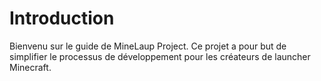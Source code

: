 # Introduction

Bienvenu sur le guide de MineLaup Project. Ce projet a pour but de simplifier le processus de développement pour les créateurs de launcher Minecraft.